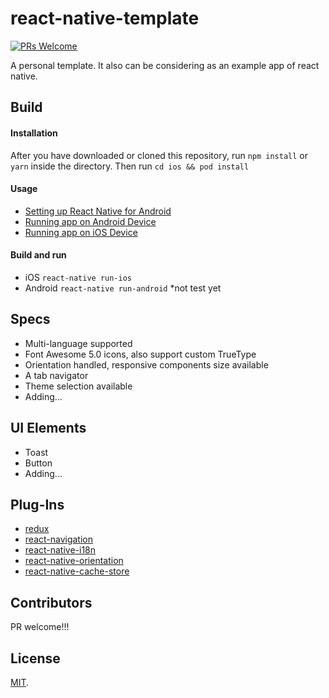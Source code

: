 # react-native-template
[![PRs Welcome](https://img.shields.io/badge/PRs-welcome-brightgreen.svg)](#pull-requests)

A personal template. It also can be considering as an example app of react native.

## Build
#### Installation
After you have downloaded or cloned this repository, run `npm install` or `yarn` inside the directory. Then run `cd ios && pod install`

#### Usage
- [Setting up React Native for Android](https://facebook.github.io/react-native/docs/getting-started.html#android-development-environment)
- [Running app on Android Device](https://facebook.github.io/react-native/docs/running-on-device.html#running-your-app-on-android-devices)
- [Running app on iOS Device](https://facebook.github.io/react-native/docs/running-on-device.html#running-your-app-on-ios-devices)

#### Build and run
- iOS `react-native run-ios`
- Android `react-native run-android` *not test yet


## Specs
- Multi-language supported
- Font Awesome 5.0 icons, also support custom TrueType
- Orientation handled, responsive components size available
- A tab navigator
- Theme selection available
- Adding...

## UI Elements
- Toast
- Button
- Adding...

## Plug-Ins
- [redux](https://github.com/AlexanderZaytsev/react-native-i18n)
- [react-navigation](https://reactnavigation.org/)
- [react-native-i18n](https://github.com/AlexanderZaytsev/react-native-i18n)
- [react-native-orientation](https://github.com/yamill/react-native-orientation)
- [react-native-cache-store](https://github.com/cheeaun/react-native-cache-store)

## Contributors
PR welcome!!!

## License
[MIT](https://github.com/opp100/react-native-template/blob/master/LICENSE).
